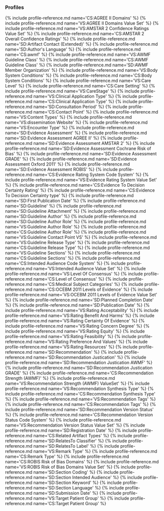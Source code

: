 ### Profiles

{% include profile-reference.md name='CS:AGREE II Domains' %}
{% include profile-reference.md name='VS:AGREE II Domains Value Set' %}
{% include profile-reference.md name='VS:AMSTAR 2 Confidence Ratings Value Set' %}
{% include profile-reference.md name='CS:AMSTAR 2 Overall Confidence Ratings' %}
{% include profile-reference.md name='SD:Artifact Contact (Extended)' %}
{% include profile-reference.md name='SD:Author's Language' %}
{% include profile-reference.md name='CS:awmf' %}
{% include profile-reference.md name='VS:AWMF Guideline Class' %}
{% include profile-reference.md name='CS:AWMF Guideline Class' %}
{% include profile-reference.md name='SD:AWMF Member Organization' %}
{% include profile-reference.md name='VS:Body System Conditions' %}
{% include profile-reference.md name='CS:Body System Conditions' %}
{% include profile-reference.md name='VS:Care Level' %}
{% include profile-reference.md name='CS:Care Setting' %}
{% include profile-reference.md name='VS:CareStage' %}
{% include profile-reference.md name='VS:Clinical Application Type' %}
{% include profile-reference.md name='CS:Clinical Application Type' %}
{% include profile-reference.md name='SD:Consultation Period' %}
{% include profile-reference.md name='CS:Contact Point' %}
{% include profile-reference.md name='VS:Content Types' %}
{% include profile-reference.md name='VS:dissemination Website' %}
{% include profile-reference.md name='VS:Encounter Type' %}
{% include profile-reference.md name='SD:Evidence Assessment' %}
{% include profile-reference.md name='SD:Evidence Assessment AGREE II' %}
{% include profile-reference.md name='SD:Evidence Assessment AMSTAR 2' %}
{% include profile-reference.md name='SD:Evidence Assessment Cochrane Risk of Bias' %}
{% include profile-reference.md name='SD:Evidence Assessment GRADE' %}
{% include profile-reference.md name='SD:Evidence Assessment Oxford 2011' %}
{% include profile-reference.md name='SD:Evidence Assessment ROBIS' %}
{% include profile-reference.md name='CS:Evidence Rating System Code System' %}
{% include profile-reference.md name='VS:Evidence Rating System Value Set' %}
{% include profile-reference.md name='CS:Evidence To Decision Certainty Rating' %}
{% include profile-reference.md name='CS:Evidence To Decision Certainty type' %}
{% include profile-reference.md name='SD:First Publication Date' %}
{% include profile-reference.md name='SD:Guideline' %}
{% include profile-reference.md name='SD:Guideline Attachment' %}
{% include profile-reference.md name='SD:Guideline Author' %}
{% include profile-reference.md name='SD:Guideline Author Role' %}
{% include profile-reference.md name='VS:Guideline Author Role' %}
{% include profile-reference.md name='CS:Guideline Author Role' %}
{% include profile-reference.md name='VS:Guideline Contact Point VS' %}
{% include profile-reference.md name='VS:Guideline Release Type' %}
{% include profile-reference.md name='CS:Guideline Release Type' %}
{% include profile-reference.md name='VS:Guideline Sections' %}
{% include profile-reference.md name='CS:Guideline Sections' %}
{% include profile-reference.md name='CS:Intended Audience Code System' %}
{% include profile-reference.md name='VS:Intended Audience Value Set' %}
{% include profile-reference.md name='VS:Level Of Consensus' %}
{% include profile-reference.md name='CS:Level of Consensus' %}
{% include profile-reference.md name='CS:Medical Subject Categories' %}
{% include profile-reference.md name='CS:OCEBM 2011 Levels of Evidence' %}
{% include profile-reference.md name='VS:OCEBM 2011 Levels of Evidence Value Set' %}
{% include profile-reference.md name='SD:Planned Completion Date' %}
{% include profile-reference.md name='SD:Publication Date' %}
{% include profile-reference.md name='VS:Rating Acceptability' %}
{% include profile-reference.md name='VS:Rating Benefit And Harms' %}
{% include profile-reference.md name='VS:Rating Certainty Of Evidence' %}
{% include profile-reference.md name='VS:Rating Concern Degree' %}
{% include profile-reference.md name='VS:Rating Equity' %}
{% include profile-reference.md name='VS:Rating Feasibility' %}
{% include profile-reference.md name='VS:Rating Preference And Values' %}
{% include profile-reference.md name='VS:Rating Resources' %}
{% include profile-reference.md name='SD:Recommendation' %}
{% include profile-reference.md name='SD:Recommendation Justication' %}
{% include profile-reference.md name='SD:Recommendation Justication AWMF' %}
{% include profile-reference.md name='SD:Recommendation Justication GRADE' %}
{% include profile-reference.md name='CS:Recommendation Strength (AWMF)' %}
{% include profile-reference.md name='VS:Recommendation Strength (AWMF) ValueSet' %}
{% include profile-reference.md name='VS:Recommendation Synthesis Type' %}
{% include profile-reference.md name='CS:Recommendation Synthesis Type' %}
{% include profile-reference.md name='VS:Recommendation Tags' %}
{% include profile-reference.md name='CS:Recommendation Tags' %}
{% include profile-reference.md name='SD:Recommendation Version Status' %}
{% include profile-reference.md name='CS:Recommendation Version Status Code System' %}
{% include profile-reference.md name='VS:Recommendation Version Status Value Set' %}
{% include profile-reference.md name='SD:Registration Date' %}
{% include profile-reference.md name='CS:Related Artifact Types' %}
{% include profile-reference.md name='SD:RelatesTo Classifier' %}
{% include profile-reference.md name='SD:RelatesTo Label' %}
{% include profile-reference.md name='VS:Remark Type' %}
{% include profile-reference.md name='CS:Remark Type' %}
{% include profile-reference.md name='CS:ROBIS Risk of Bias Domains' %}
{% include profile-reference.md name='VS:ROBIS Risk of Bias Domains Value Set' %}
{% include profile-reference.md name='SD:Section Coding' %}
{% include profile-reference.md name='SD:Section Intended Audience' %}
{% include profile-reference.md name='SD:Section Keyword' %}
{% include profile-reference.md name='SD:Section Language' %}
{% include profile-reference.md name='SD:Submission Date' %}
{% include profile-reference.md name='VS:Target Patient Group' %}
{% include profile-reference.md name='CS:Target Patient Group' %}

